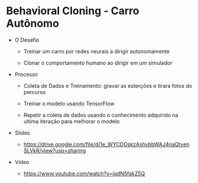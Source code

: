 
# Behavioral Cloning - Carro Autônomo

- O Desafio
    - Treinar um carro por redes neurais a dirigir autonomamente
    
    - Clonar o comportamento humano ao dirigir em um simulador
    
 - Processo
    - Coleta de Dados e Treinamento: gravar as esterções e tirara fotos do percurso
    
    - Treinar o modelo usando TensorFlow
    
     - Repetir a coleta de dados usando o conhecimento adquirido na ultima iteração para melhorar o modelo

- Slides 
     - https://drive.google.com/file/d/1e_WYCDOskzAshvbbWAJ4naQtvenSLVkR/view?usp=sharing
     
- Vídeo
     - https://www.youtube.com/watch?v=jqdN5fakZ5Q
